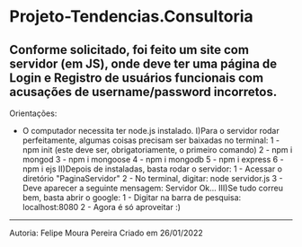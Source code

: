 # Projeto-Tendencias.Consultoria
  Conforme solicitado, foi feito um site com servidor (em JS), onde deve ter uma página de Login e Registro de usuários funcionais com acusações de username/password incorretos.
------------------------------------------------------------------------------------------------------------------------------------------------------------------------------
Orientações:
 - O computador necessita ter node.js instalado.
I)Para o servidor rodar perfeitamente, algumas coisas precisam ser baixadas no terminal:
    1 - npm init (este deve ser, obrigatoriamente, o primeiro comando)
    2 - npm i mongod
    3 - npm i mongoose
    4 - npm i mongodb
    5 - npm i express
    6 - npm i ejs
II)Depois de instaladas, basta rodar o servidor:
    1 - Acessar o diretório "PaginaServidor"
    2 - No terminal, digitar: node servidor.js
    3 - Deve aparecer a seguinte mensagem: Servidor Ok...
III)Se tudo correu bem, basta abrir o google:
    1 - Digitar na barra de pesquisa: localhost:8080
    2 - Agora é só aproveitar :)
------------------------------------------------------------------------------------------------------------------------------------------------------------------------------    
Autoria: Felipe Moura Pereira
Criado em 26/01/2022
